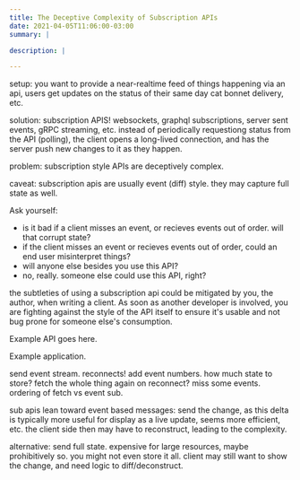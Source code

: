 ```yaml
---
title: The Deceptive Complexity of Subscription APIs
date: 2021-04-05T11:06:00-03:00
summary: |

description: |

---
```


setup: you want to provide a near-realtime feed of things happening via an api, users get updates on the status of their same day cat bonnet
delivery, etc.

solution: subscription APIS! websockets, graphql subscriptions, server sent events, gRPC streaming, etc.
instead of periodically requestiong status from the API (polling), the client opens a long-lived connection, and has the server push new changes
to it as they happen.

problem: subscription style APIs are deceptively complex.

caveat: subscription apis are usually event (diff) style. they may capture full state as well.

Ask yourself:
- is it bad if a client misses an event, or recieves events out of order. will that corrupt state?
- if the client misses an event or recieves events out of order, could an end user misinterpret things?
- will anyone else besides you use this API?
- no, really. someone else could use this API, right?

the subtleties of using a subscription api could be mitigated by you, the author, when writing a client. As soon as another developer is involved,
you are fighting against the style of the API itself to ensure it's usable and not bug prone for someone else's consumption.

Example API goes here.

Example application.

send event stream.
reconnects! add event numbers.
how much state to store? 
fetch the whole thing again on reconnect? miss some events.
ordering of fetch vs event sub.

sub apis lean toward event based messages: send the change, as this delta is typically more useful for display as a live update, seems more
efficient, etc. the client side then may have to reconstruct, leading to the complexity.

alternative: send full state. expensive for large resources, maybe prohibitively so. you might not even store it all. client may still want
to show the change, and need logic to diff/deconstruct.
